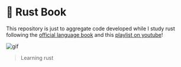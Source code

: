 # 🦀 Rust Book

This repository is just to aggregate code developed while I study rust
following the [official language book](https://doc.rust-lang.org/stable/book/title-page.html) and this [playlist on youtube](https://youtube.com/playlist?list=PLai5B987bZ9CoVR-QEIN9foz4QCJ0H2Y8)!

![gif](https://media2.giphy.com/media/uA8WItRYSRkfm/200.gif)
> Learning rust
